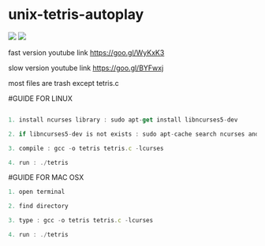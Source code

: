 # unix-tetris-autoplay

![](https://img.shields.io/badge/platform-OSX%20|%20Linux%20|%20Windows-ff69b4.svg?style=flat-square)
![](http://img.shields.io/badge/license-MIT-blue.svg?style=flat-square)


fast version youtube link
https://goo.gl/WyKxK3 

slow version youtube link
https://goo.gl/BYFwxj 

most files are trash except tetris.c

#GUIDE FOR LINUX

```js

1. install ncurses library : sudo apt-get install libncurses5-dev

2. if libncurses5-dev is not exists : sudo apt-cache search ncurses and install proper library

3. compile : gcc -o tetris tetris.c -lcurses

4. run : ./tetris

```

#GUIDE FOR MAC OSX

```js
1. open terminal

2. find directory

3. type : gcc -o tetris tetris.c -lcurses

4. run : ./tetris

```
